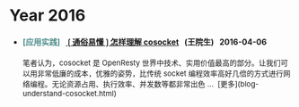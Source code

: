 <!---
    @title         博客 
    @creator       Gary
    @created       2016-07-30 14:50 GMT
    @modifier      Gary
    @modifier_link 
    @modified      2016-07-30 14:50 GMT
    @changes       1
--->


# Year 2016 

* #### <font color=#4d8d89> \[应用实践\] </font> &nbsp; [❲通俗易懂❳​怎样理解 cosocket](blog-understand-cosocket.html) &nbsp; \(王院生\) &nbsp; 2016-04-06

    <font size="2">
    笔者认为，cosocket 是 OpenResty 世界中技术、实用价值最高的部分。让我们可以用非常低廉的成本，优雅的姿势，比传统 socket 编程效率高好几倍的方式进行网络编程。无论资源占用、执行效率、并发数等都非常出色 ... &nbsp;[更多](blog-understand-cosocket.html) 
    </font>

